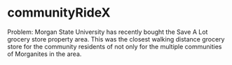 # communityRideX
Problem: Morgan State University has recently bought the Save A Lot grocery store property area. This was the closest walking distance grocery store for the community residents of not only for the multiple communities of Morganites in the area. 

